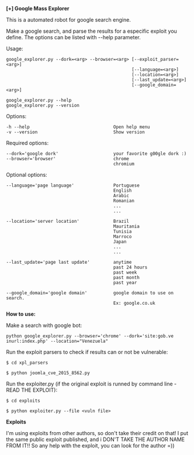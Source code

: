**[+] Google Mass Explorer**

This is a automated robot for google search engine.

Make a google search, and parse the results for a especific exploit you define.
The options can be listed with --help parameter.

Usage:

    google_explorer.py --dork=<arg> --browser=<arg> [--exploit_parser=<arg>]
                                                    [--language=<arg>]
                                                    [--location=<arg>]
                                                    [--last_update=<arg>]
                                                    [--google_domain=<arg>]

    google_explorer.py --help
    google_explorer.py --version

Options:

    -h --help                                Open help menu
    -v --version                             Show version

Required options:

    --dork='google dork'                     your favorite g00gle dork :)
    --browser='browser'                      chrome
                                             chromium


Optional options:

    --language='page language'               Portuguese
                                             English
                                             Arabic
                                             Romanian
                                             ...
                                             ...

    --location='server location'             Brazil
                                             Mauritania
                                             Tunisia
                                             Marroco
                                             Japan
                                             ...
                                             ...

    --last_update='page last update'         anytime
                                             past 24 hours
                                             past week
                                             past month
                                             past year

    --google_domain='google domain'          google domain to use on search.
                                             Ex: google.co.uk


**How to use:**

Make a search with google bot:

    python google_explorer.py --browser='chrome' --dork='site:gob.ve inurl:index.php' --location="Venezuela"
    

Run the exploit parsers to check if results can or not be vulnerable:

    $ cd xpl_parsers

    $ python joomla_cve_2015_8562.py

Run the exploiter.py (if the original exploit is runned by command line - READ THE EXPLOIT):

    $ cd exploits

    $ python exploiter.py --file <vuln file>
    

**Exploits**

I'm using exploits from other authors, so don't take their credit on that! I put the same public exploit published, and i DON'T TAKE THE AUTHOR NAME FROM IT!! So any help with the exploit, you can look for the author =))



    
    







